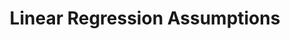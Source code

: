 ---
layout: page
title: 10. Linear Regression Assumptions
permalink: /linear-regression-assumptions/
nav_order: 10
---